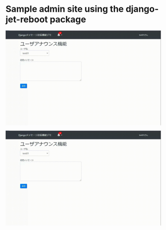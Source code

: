 # Sample admin site using the django-jet-reboot package




![demo](https://github.com/sinjorjob/django-notification-function/blob/master/images/django-notification-hq.gif)



![demo](https://github.com/sinjorjob/django-notification-function/blob/master/images/django-notification-hq.gif)